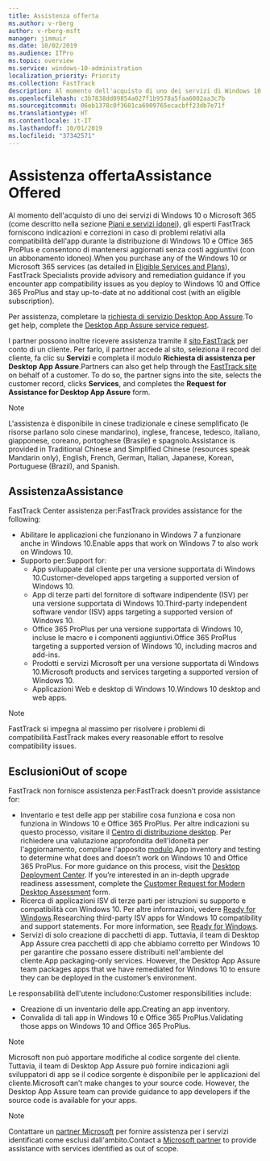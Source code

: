 ```yaml
---
title: Assistenza offerta
ms.author: v-rberg
author: v-rberg-msft
manager: jimmuir
ms.date: 10/02/2019
ms.audience: ITPro
ms.topic: overview
ms.service: windows-10-administration
localization_priority: Priority
ms.collection: FastTrack
description: Al momento dell'acquisto di uno dei servizi di Windows 10 o Microsoft 365, gli esperti FastTrack forniscono indicazioni e correzioni per la distribuzione di Windows 10 e Office 365 ProPlus e consentono di mantenersi aggiornati senza costi aggiuntivi (con un abbonamento idoneo).
ms.openlocfilehash: c3b7838dd09854a027f1b9578a5faa6002aa3c7b
ms.sourcegitcommit: 06eb1378c0f3601ca6909765ecacbff23db7e71f
ms.translationtype: HT
ms.contentlocale: it-IT
ms.lasthandoff: 10/01/2019
ms.locfileid: "37342571"
---
```

# <a name="assistance-offered"></a><span data-ttu-id="77a1c-103">Assistenza offerta</span><span class="sxs-lookup"><span data-stu-id="77a1c-103">Assistance Offered</span></span>  

<span data-ttu-id="77a1c-104">Al momento dell'acquisto di uno dei servizi di Windows 10 o Microsoft 365 (come descritto nella sezione [Piani e servizi idonei](M365-eligible-services-and-plans.md)), gli esperti FastTrack forniscono indicazioni e correzioni in caso di problemi relativi alla compatibilità dell'app durante la distribuzione di Windows 10 e Office 365 ProPlus e consentono di mantenersi aggiornati senza costi aggiuntivi (con un abbonamento idoneo).</span><span class="sxs-lookup"><span data-stu-id="77a1c-104">When you purchase any of the Windows 10 or Microsoft 365 services (as detailed in [Eligible Services and Plans](M365-eligible-services-and-plans.md)), FastTrack Specialists provide advisory and remediation guidance if you encounter app compatibility issues as you deploy to Windows 10 and Office 365 ProPlus and stay up-to-date at no additional cost (with an eligible subscription).</span></span>

<span data-ttu-id="77a1c-105">Per assistenza, completare la [richiesta di servizio Desktop App Assure](https://go.microsoft.com/fwlink/?linkid=2022721).</span><span class="sxs-lookup"><span data-stu-id="77a1c-105">To get help, complete the [Desktop App Assure service request](https://go.microsoft.com/fwlink/?linkid=2022721).</span></span>

<span data-ttu-id="77a1c-p101">I partner possono inoltre ricevere assistenza tramite il [sito FastTrack](https://go.microsoft.com/fwlink/?linkid=780698) per conto di un cliente. Per farlo, il partner accede al sito, seleziona il record del cliente, fa clic su **Servizi** e completa il modulo **Richiesta di assistenza per Desktop App Assure**.</span><span class="sxs-lookup"><span data-stu-id="77a1c-p101">Partners can also get help through the [FastTrack site](https://go.microsoft.com/fwlink/?linkid=780698) on behalf of a customer. To do so, the partner signs into the site, selects the customer record, clicks **Services**, and completes the **Request for Assistance for Desktop App Assure** form.</span></span>

> [!NOTE]
> <span data-ttu-id="77a1c-108">L'assistenza è disponibile in cinese tradizionale e cinese semplificato (le risorse parlano solo cinese mandarino), inglese, francese, tedesco, italiano, giapponese, coreano, portoghese (Brasile) e spagnolo.</span><span class="sxs-lookup"><span data-stu-id="77a1c-108">Assistance is provided in Traditional Chinese and Simplified Chinese (resources speak Mandarin only), English, French, German, Italian, Japanese, Korean, Portuguese (Brazil), and Spanish.</span></span> 

## <a name="assistance"></a><span data-ttu-id="77a1c-109">Assistenza</span><span class="sxs-lookup"><span data-stu-id="77a1c-109">Assistance</span></span>

<span data-ttu-id="77a1c-110">FastTrack Center assistenza per:</span><span class="sxs-lookup"><span data-stu-id="77a1c-110">FastTrack provides assistance for the following:</span></span>
- <span data-ttu-id="77a1c-111">Abilitare le applicazioni che funzionano in Windows 7 a funzionare anche in Windows 10.</span><span class="sxs-lookup"><span data-stu-id="77a1c-111">Enable apps that work on Windows 7 to also work on Windows 10.</span></span>
- <span data-ttu-id="77a1c-112">Supporto per:</span><span class="sxs-lookup"><span data-stu-id="77a1c-112">Support for:</span></span>
    - <span data-ttu-id="77a1c-113">App sviluppate dal cliente per una versione supportata di Windows 10.</span><span class="sxs-lookup"><span data-stu-id="77a1c-113">Customer-developed apps targeting a supported version of Windows 10.</span></span>
    - <span data-ttu-id="77a1c-114">App di terze parti del fornitore di software indipendente (ISV) per una versione supportata di Windows 10.</span><span class="sxs-lookup"><span data-stu-id="77a1c-114">Third-party independent software vendor (ISV) apps targeting a supported version of Windows 10.</span></span>
    - <span data-ttu-id="77a1c-115">Office 365 ProPlus per una versione supportata di Windows 10, incluse le macro e i componenti aggiuntivi.</span><span class="sxs-lookup"><span data-stu-id="77a1c-115">Office 365 ProPlus targeting a supported version of Windows 10, including macros and add-ins.</span></span>
    - <span data-ttu-id="77a1c-116">Prodotti e servizi Microsoft per una versione supportata di Windows 10.</span><span class="sxs-lookup"><span data-stu-id="77a1c-116">Microsoft products and services targeting a supported version of Windows 10.</span></span>
    - <span data-ttu-id="77a1c-117">Applicazioni Web e desktop di Windows 10.</span><span class="sxs-lookup"><span data-stu-id="77a1c-117">Windows 10 desktop and web apps.</span></span>
> [!NOTE]
> <span data-ttu-id="77a1c-118">FastTrack si impegna al massimo per risolvere i problemi di compatibilità.</span><span class="sxs-lookup"><span data-stu-id="77a1c-118">FastTrack makes every reasonable effort to resolve compatibility issues.</span></span> 

## <a name="out-of-scope"></a><span data-ttu-id="77a1c-119">Esclusioni</span><span class="sxs-lookup"><span data-stu-id="77a1c-119">Out of scope</span></span>

<span data-ttu-id="77a1c-120">FastTrack non fornisce assistenza per:</span><span class="sxs-lookup"><span data-stu-id="77a1c-120">FastTrack doesn’t provide assistance for:</span></span>
- <span data-ttu-id="77a1c-p102">Inventario e test delle app per stabilire cosa funziona e cosa non funziona in Windows 10 e Office 365 ProPlus. Per altre indicazioni su questo processo, visitare il [Centro di distribuzione desktop](https://go.microsoft.com/fwlink/?linkid=2080140). Per richiedere una valutazione approfondita dell'idoneità per l'aggiornamento, compilare l'apposito [modulo](https://go.microsoft.com/fwlink/?linkid=2053818).</span><span class="sxs-lookup"><span data-stu-id="77a1c-p102">App inventory and testing to determine what does and doesn’t work on Windows 10 and Office 365 ProPlus. For more guidance on this process, visit the [Desktop Deployment Center](https://go.microsoft.com/fwlink/?linkid=2080140). If you’re interested in an in-depth upgrade readiness assessment, complete the [Customer Request for Modern Desktop Assessment](https://go.microsoft.com/fwlink/?linkid=2053818) form.</span></span>
- <span data-ttu-id="77a1c-p103">Ricerca di applicazioni ISV di terze parti per istruzioni su supporto e compatibilità con Windows 10. Per altre informazioni, vedere [Ready for Windows](https://go.microsoft.com/fwlink/?linkid=2054580).</span><span class="sxs-lookup"><span data-stu-id="77a1c-p103">Researching third-party ISV apps for Windows 10 compatibility and support statements. For more information, see [Ready for Windows](https://go.microsoft.com/fwlink/?linkid=2054580).</span></span>
- <span data-ttu-id="77a1c-p104">Servizi di solo creazione di pacchetti di app. Tuttavia, il team di Desktop App Assure crea pacchetti di app che abbiamo corretto per Windows 10 per garantire che possano essere distribuiti nell'ambiente del cliente.</span><span class="sxs-lookup"><span data-stu-id="77a1c-p104">App packaging-only services. However, the Desktop App Assure team packages apps that we have remediated for Windows 10 to ensure they can be deployed in the customer’s environment.</span></span>

<span data-ttu-id="77a1c-128">Le responsabilità dell'utente includono:</span><span class="sxs-lookup"><span data-stu-id="77a1c-128">Customer responsibilities include:</span></span>
- <span data-ttu-id="77a1c-129">Creazione di un inventario delle app.</span><span class="sxs-lookup"><span data-stu-id="77a1c-129">Creating an app inventory.</span></span>
- <span data-ttu-id="77a1c-130">Convalida di tali app in Windows 10 e Office 365 ProPlus.</span><span class="sxs-lookup"><span data-stu-id="77a1c-130">Validating those apps on Windows 10 and Office 365 ProPlus.</span></span>

> [!NOTE]
> <span data-ttu-id="77a1c-p105">Microsoft non può apportare modifiche al codice sorgente del cliente. Tuttavia, il team di Desktop App Assure può fornire indicazioni agli sviluppatori di app se il codice sorgente è disponibile per le applicazioni del cliente.</span><span class="sxs-lookup"><span data-stu-id="77a1c-p105">Microsoft can’t make changes to your source code. However, the Desktop App Assure team can provide guidance to app developers if the source code is available for your apps.</span></span>

> [!NOTE]
> <span data-ttu-id="77a1c-133">Contattare un [partner Microsoft](https://go.microsoft.com/fwlink/?linkid=2080150) per fornire assistenza per i servizi identificati come esclusi dall'ambito.</span><span class="sxs-lookup"><span data-stu-id="77a1c-133">Contact a [Microsoft partner](https://go.microsoft.com/fwlink/?linkid=2080150) to provide assistance with services identified as out of scope.</span></span>
